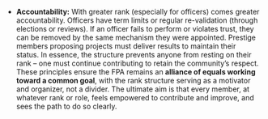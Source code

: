 - **Accountability:** With greater rank (especially for officers) comes greater accountability. Officers have term limits or regular re-validation (through elections or reviews). If an officer fails to perform or violates trust, they can be removed by the same mechanism they were appointed. Prestige members proposing projects must deliver results to maintain their status. In essence, the structure prevents anyone from resting on their rank – one must continue contributing to retain the community’s respect.  
These principles ensure the FPA remains an **alliance of equals working toward a common goal**, with the rank structure serving as a motivator and organizer, not a divider. The ultimate aim is that every member, at whatever rank or role, feels empowered to contribute and improve, and sees the path to do so clearly.